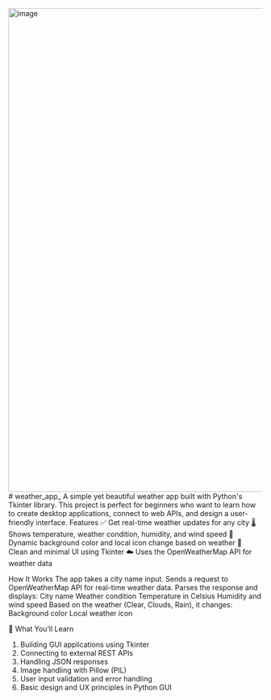<img width="804" height="960" alt="image" src="https://github.com/user-attachments/assets/1f5f37f8-430a-457d-bcef-4f5822754622" /># weather_app_
A simple yet beautiful weather app built with Python's Tkinter library. This project is perfect for beginners who want to learn how to create desktop applications, connect to web APIs, and design a user-friendly interface.
Features
✅ Get real-time weather updates for any city
🌡️ Shows temperature, weather condition, humidity, and wind speed
🎨 Dynamic background color and local icon change based on weather
🔁 Clean and minimal UI using Tkinter
☁️ Uses the OpenWeatherMap API for weather data

How It Works
The app takes a city name input.
Sends a request to OpenWeatherMap API for real-time weather data.
Parses the response and displays:
City name
Weather condition
Temperature in Celsius
Humidity and wind speed
Based on the weather (Clear, Clouds, Rain), it changes:
Background color
Local weather icon

🧠 What You’ll Learn
1. Building GUI applications using Tkinter
2. Connecting to external REST APIs
3. Handling JSON responses
4. Image handling with Pillow (PIL)
5. User input validation and error handling
6. Basic design and UX principles in Python GUI

